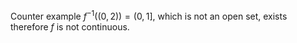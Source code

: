 Counter example $`f^{-1}((0,2)) = (0,1]`$, which is not an open set, exists therefore $`f`$ is not continuous.